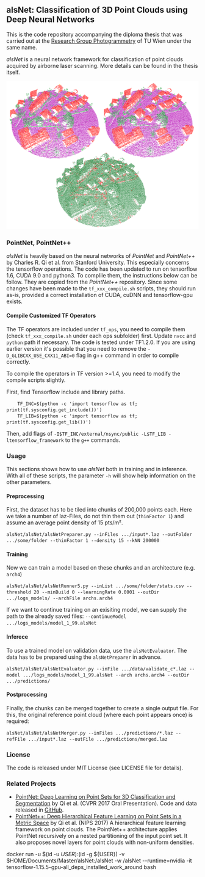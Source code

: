 ## alsNet: Classification of 3D Point Clouds using Deep Neural Networks

This is the code repository accompanying the diploma thesis that was 
carried out at the <a href="https://photo.geo.tuwien.ac.at">Research Group Photogrammetry</a> of TU Wien 
under the same name.

*alsNet* is a neural network framework for classification of point clouds acquired by airborne laser scanning.
More details can be found in the thesis itself.

![Comparison](bregenz_c1293.png "Comparison between reference (left) and estimated (right) classes. Differences shown in red/green below.")

### PointNet, PointNet++
*alsNet* is heavily based on the neural networks of *PointNet* and *PointNet++* by Charles R. Qi et al. from Stanford University.
This especially concerns the tensorflow operations. 
The code has been updated to run on tensorflow 1.6, CUDA 9.0 and python3. To complile them, the instructions below can be follow. They are copied from the *PointNet++* repository.
Since some changes have been made to the `tf_xxx_compile.sh` scripts, they should run as-is, provided a correct installation of CUDA, cuDNN and tensorflow-gpu exists.
#### Compile Customized TF Operators
The TF operators are included under `tf_ops`, you need to compile them (check `tf_xxx_compile.sh` under each ops subfolder) first. Update `nvcc` and `python` path if necessary. The code is tested under TF1.2.0. If you are using earlier version it's possible that you need to remove the `-D_GLIBCXX_USE_CXX11_ABI=0` flag in g++ command in order to compile correctly.

To compile the operators in TF version >=1.4, you need to modify the compile scripts slightly.

First, find Tensorflow include and library paths.

        TF_INC=$(python -c 'import tensorflow as tf; print(tf.sysconfig.get_include())')
        TF_LIB=$(python -c 'import tensorflow as tf; print(tf.sysconfig.get_lib())')
        
Then, add flags of `-I$TF_INC/external/nsync/public -L$TF_LIB -ltensorflow_framework` to the `g++` commands.


### Usage
This sections shows how to use *alsNet* both in training and in inference. With all of these scripts, the parameter `-h` will show help information on the other parameters.

#### Preprocessing
First, the dataset has to be tiled into chunks of 200,000 points each. Here we take a number of laz-Files, do not thin them out (`thinFactor 1`) 
and assume an average point density of 15 pts/m².

    alsNet/alsNet/alsNetPreparer.py --inFiles .../input*.laz --outFolder .../some/folder --thinFactor 1 --density 15 --kNN 200000

#### Training
Now we can train a model based on these chunks and an architecture (e.g. `arch4`)

    alsNet/alsNet/alsNetRunner5.py --inList .../some/folder/stats.csv --threshold 20 --minBuild 0 --learningRate 0.0001 --outDir .../logs_models/ --archFile archs.arch4

If we want to continue training on an exisiting model, we can supply the path to the already saved files: `--continueModel .../logs_models/model_1_99.alsNet`

#### Inferece
To use a trained model on validation data, use the `alsNetEvaluator`. The data has to be prepared using the `alsNetPreparer` in advance.

    alsNet/alsNet/alsNetEvaluator.py --inFile .../data/validate_c*.laz --model .../logs_models/model_1_99.alsNet --arch archs.arch4 --outDir .../predictions/

#### Postprocessing
Finally, the chunks can be merged together to create a single output file. For this, the original reference point cloud (where each point appears once) is required:

    alsNet/alsNet/alsNetMerger.py --inFiles .../predictions/*.laz --refFile .../input*.laz --outFile .../predictions/merged.laz

### License
The code is released under MIT License (see LICENSE file for details).

### Related Projects

* <a href="http://stanford.edu/~rqi/pointnet" target="_blank">PointNet: Deep Learning on Point Sets for 3D Classification and Segmentation</a> by Qi et al. (CVPR 2017 Oral Presentation). Code and data released in <a href="https://github.com/charlesq34/pointnet">GitHub</a>.
* <a href="http://stanford.edu/~rqi/pointnet2/" target="_blank">PointNet++: Deep Hierarchical Feature Learning on Point Sets in a Metric Space</a> by Qi et al. (NIPS 2017) A hierarchical feature learning framework on point clouds. The PointNet++ architecture applies PointNet recursively on a nested partitioning of the input point set. It also proposes novel layers for point clouds with non-uniform densities.

docker run -u $(id -u ${USER}):$(id -g ${USER}) -v $HOME/Documents/Master/alsNet:/alsNet -w /alsNet --runtime=nvidia -it tensorflow-1.15.5-gpu-all_deps_installed_work_around bash


